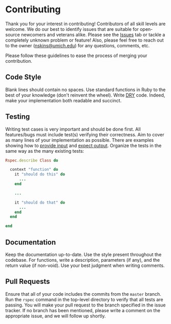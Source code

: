 # Contributing

Thank you for your interest in contributing! Contributors of all skill levels are welcome. We do our best to identify issues that are suitable for open-source newcomers and veterans alike. Please see the [Issues](https://github.com/nskins/goby/issues) tab or tackle a completely unknown problem or feature! Also, please feel free to reach out to the owner ([nskins@umich.edu](mailto:nskins@umich.edu)) for any questions, comments, etc.

Please follow these guidelines to ease the process of merging your contribution.

## Code Style

Blank lines should contain no spaces. Use standard functions in Ruby to the best of your knowledge (don't reinvent the wheel). Write [DRY](https://en.wikipedia.org/wiki/Don%27t_repeat_yourself) code. Indeed, make your implementation both readable and succinct.

## Testing

Writing test cases is very important and should be done first. All features/bugs must include test(s) verifying their correctness. Aim to cover as many lines of your implementation as possible. There are examples showing how to [provide input](https://github.com/nskins/goby/blob/master/spec/util_spec.rb#L24) and [expect output](https://github.com/nskins/goby/blob/master/spec/Event/event_spec.rb#L27). Organize the tests in the same way as the many existing tests:

```ruby
Rspec.describe Class do

  context "function" do
    it "should do this" do
      ...
    end

    ...

    it "should do that" do
      ...
    end
  end

end
```

## Documentation

Keep the documentation up-to-date. Use the style present throughout the codebase. For functions, write a description, parameters (if any), and the return value (if non-void). Use your best judgment when writing comments.

## Pull Requests

Ensure that all of your code includes the commits from the `master` branch. Run the `rspec` command in the top-level directory to verify that all tests are passing. You will make your pull request to the branch specified in the issue tracker. If no branch has been mentioned, please write a comment on the appropriate issue, and we will follow up shortly.
